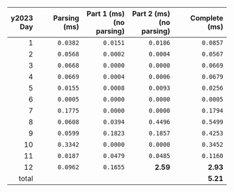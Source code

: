 |y2023<br>Day|Parsing (ms)|Part 1 (ms)<br>(no parsing)|Part 2 (ms)<br>(no parsing)| Complete (ms)|
|-:|-:|-:|-:|-:|
|1|`0.0382`|`0.0151`|`0.0186`|`0.0857`|
|2|`0.0568`|`0.0002`|`0.0004`|`0.0567`|
|3|`0.0668`|`0.0000`|`0.0000`|`0.0669`|
|4|`0.0669`|`0.0004`|`0.0006`|`0.0679`|
|5|`0.0155`|`0.0008`|`0.0093`|`0.0256`|
|6|`0.0005`|`0.0000`|`0.0000`|`0.0005`|
|7|`0.1775`|`0.0000`|`0.0000`|`0.1794`|
|8|`0.0608`|`0.0394`|`0.4496`|`0.5499`|
|9|`0.0599`|`0.1823`|`0.1857`|`0.4253`|
|10|`0.3342`|`0.0000`|`0.0000`|`0.3452`|
|11|`0.0187`|`0.0479`|`0.0485`|`0.1160`|
|12|`0.0962`|`0.1655`|**__2.59__**|**__2.93__**|
|total|  |  |  |**__5.21__**|
